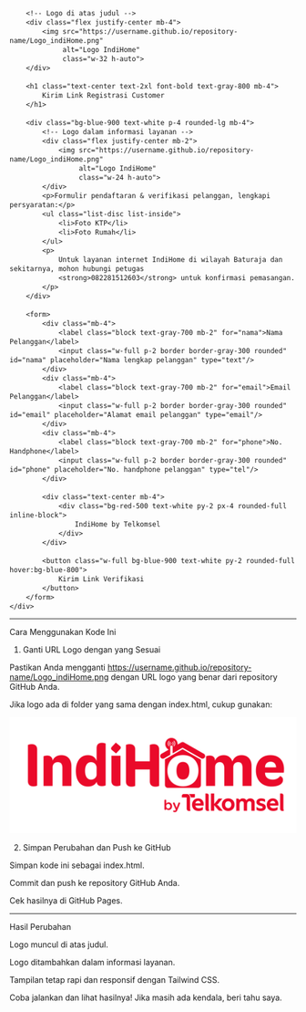 
<html lang="id">
<head>
    <meta charset="UTF-8">
    <meta name="viewport" content="width=device-width, initial-scale=1.0">
    <title>Registrasi Pelanggan IndiHome</title>
    <script src="https://cdn.tailwindcss.com"></script>
    <link href="https://cdnjs.cloudflare.com/ajax/libs/font-awesome/5.15.3/css/all.min.css" rel="stylesheet"/>
    <link href="https://fonts.googleapis.com/css2?family=Roboto:wght@400;700&display=swap" rel="stylesheet"/>
</head>
<body class="bg-gray-100 font-roboto">
    <div class="max-w-md mx-auto p-4">

        <!-- Logo di atas judul -->
        <div class="flex justify-center mb-4">
            <img src="https://username.github.io/repository-name/Logo_indiHome.png" 
                 alt="Logo IndiHome" 
                 class="w-32 h-auto">
        </div>

        <h1 class="text-center text-2xl font-bold text-gray-800 mb-4">
            Kirim Link Registrasi Customer
        </h1>

        <div class="bg-blue-900 text-white p-4 rounded-lg mb-4">
            <!-- Logo dalam informasi layanan -->
            <div class="flex justify-center mb-2">
                <img src="https://username.github.io/repository-name/Logo_indiHome.png" 
                     alt="Logo IndiHome" 
                     class="w-24 h-auto">
            </div>
            <p>Formulir pendaftaran & verifikasi pelanggan, lengkapi persyaratan:</p>
            <ul class="list-disc list-inside">
                <li>Foto KTP</li>
                <li>Foto Rumah</li>
            </ul>
            <p>
                Untuk layanan internet IndiHome di wilayah Baturaja dan sekitarnya, mohon hubungi petugas 
                <strong>082281512603</strong> untuk konfirmasi pemasangan.
            </p>
        </div>

        <form>
            <div class="mb-4">
                <label class="block text-gray-700 mb-2" for="nama">Nama Pelanggan</label>
                <input class="w-full p-2 border border-gray-300 rounded" id="nama" placeholder="Nama lengkap pelanggan" type="text"/>
            </div>
            <div class="mb-4">
                <label class="block text-gray-700 mb-2" for="email">Email Pelanggan</label>
                <input class="w-full p-2 border border-gray-300 rounded" id="email" placeholder="Alamat email pelanggan" type="email"/>
            </div>
            <div class="mb-4">
                <label class="block text-gray-700 mb-2" for="phone">No. Handphone</label>
                <input class="w-full p-2 border border-gray-300 rounded" id="phone" placeholder="No. handphone pelanggan" type="tel"/>
            </div>

            <div class="text-center mb-4">
                <div class="bg-red-500 text-white py-2 px-4 rounded-full inline-block">
                    IndiHome by Telkomsel
                </div>
            </div>

            <button class="w-full bg-blue-900 text-white py-2 rounded-full hover:bg-blue-800">
                Kirim Link Verifikasi
            </button>
        </form>
    </div>
</body>
</html>


---

Cara Menggunakan Kode Ini

1. Ganti URL Logo dengan yang Sesuai

Pastikan Anda mengganti https://username.github.io/repository-name/Logo_indiHome.png dengan URL logo yang benar dari repository GitHub Anda.

Jika logo ada di folder yang sama dengan index.html, cukup gunakan:

<img src="Logo_indiHome.png" alt="Logo IndiHome" class="w-32 h-auto">



2. Simpan Perubahan dan Push ke GitHub

Simpan kode ini sebagai index.html.

Commit dan push ke repository GitHub Anda.

Cek hasilnya di GitHub Pages.





---

Hasil Perubahan

Logo muncul di atas judul.

Logo ditambahkan dalam informasi layanan.

Tampilan tetap rapi dan responsif dengan Tailwind CSS.


Coba jalankan dan lihat hasilnya! Jika masih ada kendala, beri tahu saya.


